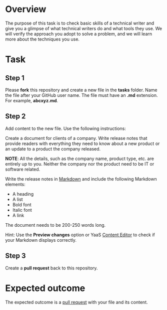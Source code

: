 # Overview

The purpose of this task is to check basic skills of a technical writer and give you a glimpse of what technical writers do and what tools they use. We will verify the approach you adopt to solve a problem, and we will learn more about the techniques you use. 

# Task

## Step 1

Please **fork** this repository and create a new file in the **tasks** folder. Name the file after your GitHub user name. The file must have an **.md** extension. For example, **abcxyz.md**.

## Step 2

Add content to the new file. Use the following instructions:

Create a document for clients of a company. Write release notes that provide readers with everything they need to know about a new product or an update to a product the company released. 

**NOTE**: All the details, such as the company name, product type, etc. are entirely up to you. Neither the company nor the product need to be IT or software related. 

Write the release notes in [Markdown](https://www.markdowntutorial.com/) and include the following Markdown elements: 
-	A heading
- A list
- Bold font
-	Italic font
- A link

The document needs to be 200-250 words long.

Hint: Use the **Preview changes** option or YaaS [Content Editor](https://devportal.yaas.io/tools/documentationsdk/index.html#ContentEditor) to check if your Markdown displays correctly.

## Step 3 

Create a **pull request** back to this repository.

# Expected outcome

The expected outcome is a [pull request](https://github.com/Writers-Instagram/intern-interview-task/pulls) with your file and its content.

